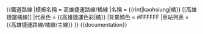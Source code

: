 {{鐵道路線
|模板名稱 = 高雄捷運路線/橘線
|名稱 = {{rint|kaohsiung|橘}} [[高雄捷運橘線]]
|代表色 = {{高雄捷運色彩|橘}}
|背景顏色 = #FFFFFF
|車站列表 = {{高雄捷運路線/橘線/主線}}
}}<noinclude>
{{documentation}}
</noinclude>